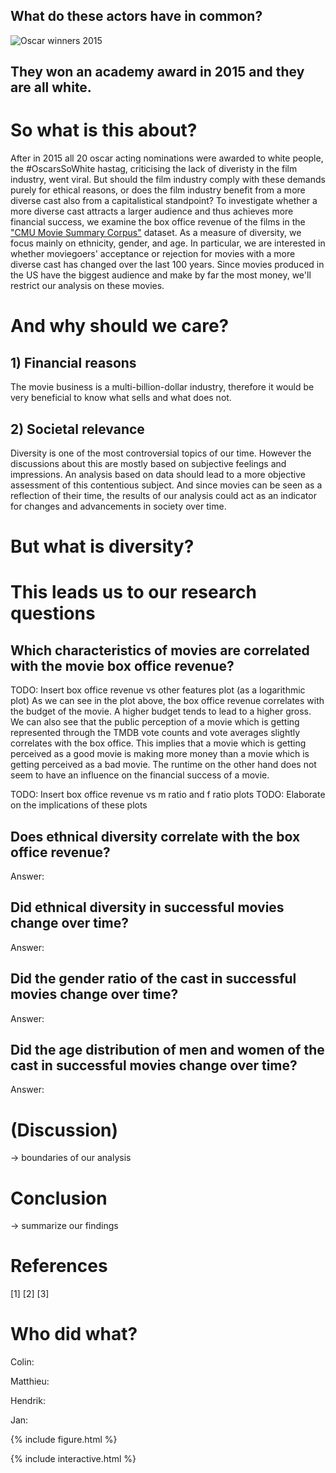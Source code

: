 ## What do these actors have in common?

![Oscar winners 2015](https://user-images.githubusercontent.com/115152807/208877192-e9ee9d61-9026-4395-9545-90735e8a4897.jpg)

## They won an academy award in 2015 and they are all white.

# So what is this about?
After in 2015 all 20 oscar acting nominations were awarded to white people, the #OscarsSoWhite hastag, criticising the lack of diveristy in the film industry, went viral. But should the film industry comply with these demands purely for ethical reasons, or does the film industry benefit from a more diverse cast also from a capitalistical standpoint? To investigate whether a more diverse cast attracts a larger audience and thus achieves more financial success, we examine the box office revenue of the films in the ["CMU Movie Summary Corpus"](http://www.cs.cmu.edu/~ark/personas/) dataset. As a measure of diversity, we focus mainly on ethnicity, gender, and age. In particular, we are interested in whether moviegoers' acceptance or rejection for movies with a more diverse cast has changed over the last 100 years. Since movies produced in the US have the biggest audience and make by far the most money, we'll restrict our analysis on these movies.

# And why should we care?
## 1) Financial reasons
The movie business is a multi-billion-dollar industry, therefore it would be very beneficial to know what sells and what does not. 

## 2) Societal relevance
Diversity is one of the most controversial topics of our time. However the discussions about this are mostly based on subjective feelings and impressions. An analysis based on data should lead to a more objective assessment of this contentious subject. And since movies can be seen as a reflection of their time, the results of our analysis could act as an indicator for changes and advancements in society over time.

# But what is diversity?

# This leads us to our research questions

##	Which characteristics of movies are correlated with the movie box office revenue?
TODO: Insert box office revenue vs other features plot (as a logarithmic plot)
As we can see in the plot above, the box office revenue correlates with the budget of the movie. A higher budget tends to lead to a higher gross. We can also see that the public perception of a movie which is getting represented through the TMDB vote counts and vote averages slightly correlates with the box office. This implies that a movie which is getting perceived as a good movie is making more money than a movie which is getting perceived as a bad movie. The runtime on the other hand does not seem to have an influence on the financial success of a movie.

TODO: Insert box office revenue vs m ratio and f ratio plots
TODO: Elaborate on the implications of these plots

##	Does ethnical diversity correlate with the box office revenue?
Answer:

##	Did ethnical diversity in successful movies change over time?
Answer:

##	Did the gender ratio of the cast in successful movies change over time?
Answer:

## Did the age distribution of men and women of the cast in successful movies change over time?
Answer:

# (Discussion)
-> boundaries of our analysis

# Conclusion
-> summarize our findings

# References
[1]
[2]
[3]

# Who did what?
Colin:

Matthieu:

Hendrik:

Jan:



{% include figure.html %}

{% include interactive.html %}
